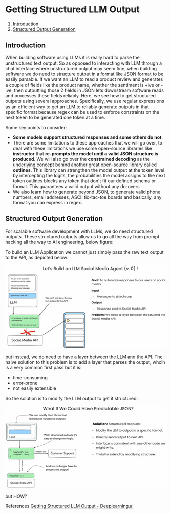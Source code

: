 # Getting Structured LLM Output


1. [Introduction](#1)
2. [Structured Output Generation](#2)


 

<a name="1"></a>
## Introduction

When building software using LLMs it is really hard to parse the unstructured text output. So as opposed to interacting with LLM through a chat interface where unstructured output may seem fine, when building software we do need to structure output in a format like JSON format to be easily parsable. If we want an LLM to read a product review and generates a couple of fields like the product name, whether the sentiment is +ive or -ive, then outputting those 2 fields in JSON lets downstream software reads and processes these fields reliably. Here, we see how to get structured outputs using several approaches. Specifically, we use regular expressions as an efficient way to get an LLM to reliably generate outputs in that specific format because regex can be used to enforce constraints on the next token to be generated one token at a time. 

Some key points to consider:
- **Some models support structured responses and some others do not**.
- There are some limitations to these approaches that we will go over, to deal with these limitations we use some open-source libraries like **instructor** that **re-prompts the model until a valid JSON structure is produced**. We will also go over the **constrained decoding** as the underlying concept behind another great open-source library called **outlines**. This library can strengthen the model output at the token level by intercepting the logits, the probabilities the model assigns to the next token outlines blocks any token that don't fit our defined schema or format. This guarantees a valid output without any do-overs 
- We also learn how to generate beyond JSON, to generate valid phone numbers, email addresses, ASCII tic-tac-toe boards and basically, any format you can express in regex. 

<a name="2"></a>
## Structured Output Generation

For scalable software development with LLMs, we do need structured outputs. These structured outputs allow us to go all the way from prompt hacking all the way to AI engineering, below figure:


To build an LLM Application we cannot just simply pass the raw text output to the API, as depicted below:

![](https://github.com/DanialArab/images/blob/main/structured_llm_outputs/1.png)

but instead, we do need to have a layer between the LLM and the API. The naive solution to this problem is to add a layer that parses the output, whcih is a very common first pass but it is:
- time-consuming
- error-prone
- not easily extensible

So the solution is to modify the LLM output to get it structured:

![](https://github.com/DanialArab/images/blob/main/structured_llm_outputs/2.png) 

but HOW?

<a name="10"></a>
References <a href="https://www.deeplearning.ai/short-courses/getting-structured-llm-output/">Getting Structured LLM Output - Deeplearning.ai</a>
